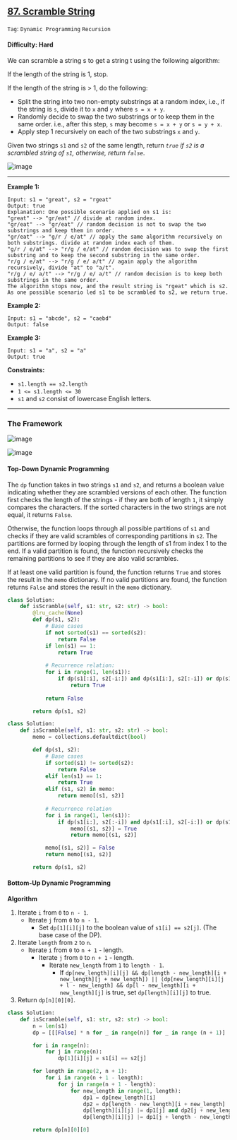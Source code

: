 ## [87. Scramble String](https://leetcode.com/problems/scramble-string/)

```Tag```: ```Dynamic Programming``` ```Recursion```

#### Difficulty: Hard

We can scramble a string s to get a string t using the following algorithm:

If the length of the string is 1, stop.

If the length of the string is > 1, do the following:
- Split the string into two non-empty substrings at a random index, i.e., if the string is ```s```, divide it to ```x``` and ```y``` where ```s = x + y```.
- Randomly decide to swap the two substrings or to keep them in the same order. i.e., after this step, ```s``` may become ```s = x + y``` or ```s = y + x```.
- Apply step 1 recursively on each of the two substrings ```x``` and ```y```.

Given two strings ```s1``` and ```s2``` of the same length, return _```true``` if ```s2``` is a scrambled string of ```s1```, otherwise, return ```false```_.

![image](https://user-images.githubusercontent.com/35042430/228712444-385b8984-a848-4f22-9d7b-3849dde16383.png)

---

__Example 1:__
```
Input: s1 = "great", s2 = "rgeat"
Output: true
Explanation: One possible scenario applied on s1 is:
"great" --> "gr/eat" // divide at random index.
"gr/eat" --> "gr/eat" // random decision is not to swap the two substrings and keep them in order.
"gr/eat" --> "g/r / e/at" // apply the same algorithm recursively on both substrings. divide at random index each of them.
"g/r / e/at" --> "r/g / e/at" // random decision was to swap the first substring and to keep the second substring in the same order.
"r/g / e/at" --> "r/g / e/ a/t" // again apply the algorithm recursively, divide "at" to "a/t".
"r/g / e/ a/t" --> "r/g / e/ a/t" // random decision is to keep both substrings in the same order.
The algorithm stops now, and the result string is "rgeat" which is s2.
As one possible scenario led s1 to be scrambled to s2, we return true.
```

__Example 2:__
```
Input: s1 = "abcde", s2 = "caebd"
Output: false
```

__Example 3:__
```
Input: s1 = "a", s2 = "a"
Output: true
```

__Constraints:__

- ```s1.length == s2.length```
- ```1 <= s1.length <= 30```
- ```s1``` and ```s2``` consist of lowercase English letters.

---

### The Framework

![image](https://leetcode.com/problems/scramble-string/Figures/87/diagram2.drawio.png)

![image](https://leetcode.com/problems/scramble-string/Figures/87/diagram.drawio.png)

#### Top-Down Dynamic Programming

The ```dp``` function takes in two strings ```s1``` and ```s2```, and returns a boolean value indicating whether they are scrambled versions of each other. The function first checks the length of the strings - if they are both of length ```1```, it simply compares the characters. If the sorted characters in the two strings are not equal, it returns ```False```.

Otherwise, the function loops through all possible partitions of ```s1``` and checks if they are valid scrambles of corresponding partitions in ```s2```. The partitions are formed by looping through the length of s1 from index 1 to the end. If a valid partition is found, the function recursively checks the remaining partitions to see if they are also valid scrambles.

If at least one valid partition is found, the function returns ```True``` and stores the result in the ```memo``` dictionary. If no valid partitions are found, the function returns ```False``` and stores the result in the ```memo``` dictionary.

```Python
class Solution:
    def isScramble(self, s1: str, s2: str) -> bool:
        @lru_cache(None)
        def dp(s1, s2):
            # Base cases
            if not sorted(s1) == sorted(s2):
                return False
            if len(s1) == 1:
                return True
            
            # Recurrence relation: 
            for i in range(1, len(s1)):
                if dp(s1[:i], s2[-i:]) and dp(s1[i:], s2[:-i]) or dp(s1[:i], s2[:i]) and dp(s1[i:], s2[i:]):
                    return True
            
            return False

        return dp(s1, s2)
```

```Python
class Solution:
    def isScramble(self, s1: str, s2: str) -> bool:
        memo = collections.defaultdict(bool)

        def dp(s1, s2):
            # Base cases
            if sorted(s1) != sorted(s2):
                return False
            elif len(s1) == 1:
                return True
            elif (s1, s2) in memo:
                return memo[(s1, s2)]
            
            # Recurrence relation
            for i in range(1, len(s1)):
                if dp(s1[i:], s2[:-i]) and dp(s1[:i], s2[-i:]) or dp(s1[i:], s2[i:]) and dp(s1[:i], s2[:i]):
                    memo[(s1, s2)] = True
                    return memo[(s1, s2)]

            memo[(s1, s2)] = False
            return memo[(s1, s2)]

        return dp(s1, s2)
```

#### Bottom-Up Dynamic Programming

__Algorithm__

1. Iterate ```i``` from ```0``` to ```n - 1```.
    - Iterate ```j``` from ```0``` to ```n - 1```.
        - Set ```dp[1][i][j]``` to the boolean value of ```s1[i] == s2[j]```. (The base case of the DP).
2. Iterate ```length``` from ```2``` to ```n```.
    - Iterate ```i``` from ```0``` to ```n + 1``` - length.
        - Iterate ```j``` from ```0``` to ```n + 1``` - length.
            - Iterate ```new_length``` from ```1``` to ```length - 1```.
                - If ```dp[new_length][i][j] && dp[length - new_length][i + new_length][j + new_length]) || (dp[new_length][i][j + l - new_length] && dp[l - new_length][i + new_length][j]``` is true, set ```dp[length][i][j]``` to true.
3. Return ```dp[n][0][0]```.

```Python
class Solution:
    def isScramble(self, s1: str, s2: str) -> bool:
        n = len(s1)
        dp = [[[False] * n for _ in range(n)] for _ in range (n + 1)]

        for i in range(n):
            for j in range(n):
                dp[1][i][j] = s1[i] == s2[j]

        for length in range(2, n + 1): 
            for i in range(n + 1 - length):
                for j in range(n + 1 - length):
                    for new_length in range(1, length):
                        dp1 = dp[new_length][i]
                        dp2 = dp[length - new_length][i + new_length]
                        dp[length][i][j] |= dp1[j] and dp2[j + new_length]
                        dp[length][i][j] |= dp1[j + length - new_length] and dp2[j]

        return dp[n][0][0]
```
